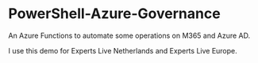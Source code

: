 # PowerShell-Azure-Governance
An Azure Functions to automate some operations on M365 and Azure AD.

I use this demo for Experts Live Netherlands and Experts Live Europe.
